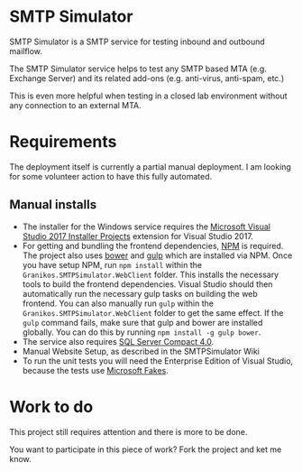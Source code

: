 # SMTP Simulator

SMTP Simulator is a SMTP service for testing inbound and outbound mailflow.

The SMTP Simulator service helps to test any SMTP based MTA (e.g. Exchange Server) and its related add-ons (e.g. anti-virus, anti-spam, etc.)

This is even more helpful when testing in a closed lab environment without any connection to an external MTA.

# Requirements
The deployment itself is currently a partial manual deployment. I am looking for some volunteer action to have this fully automated.

## Manual installs
* The installer for the Windows service requires the [Microsoft Visual Studio 2017 Installer Projects](https://marketplace.visualstudio.com/items?ItemName=VisualStudioProductTeam.MicrosoftVisualStudio2017InstallerProjects) extension for Visual Studio 2017.
* For getting and bundling the frontend dependencies, [NPM](https://nodejs.org/en/) is required.
  The project also uses [bower](https://bower.io/) and [gulp](http://gulpjs.com/) which are installed via NPM.
  Once you have setup NPM, run `npm install` within the `Granikos.SMTPSimulator.WebClient` folder.
  This installs the necessary tools to build the frontend dependencies.
  Visual Studio should then automatically run the necessary gulp tasks on building the web frontend.
  You can also manually run `gulp` within the `Granikos.SMTPSimulator.WebClient` folder to get the same effect.
  If the `gulp` command fails, make sure that gulp and bower are installed globally.
  You can do this by running `npm install -g gulp bower`.
* The service also requires [SQL Server Compact 4.0](https://www.microsoft.com/en-us/download/details.aspx?id=17876).
* Manual Website Setup, as described in the SMTPSimulator Wiki
* To run the unit tests you will need the Enterprise Edition of Visual Studio, because the tests use
  [Microsoft Fakes](https://msdn.microsoft.com/en-us/library/hh549175.aspx).

# Work to do

This project still requires attention and there is more to be done.

You want to participate in this piece of work? Fork the project and ket me know.

